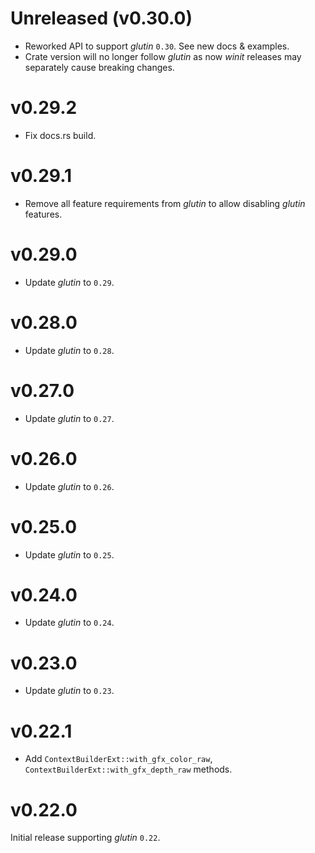 # Unreleased (v0.30.0)
* Reworked API to support _glutin_ `0.30`. See new docs & examples.
* Crate version will no longer follow _glutin_ as now _winit_ releases may separately cause breaking changes.

# v0.29.2
* Fix docs.rs build.

# v0.29.1
* Remove all feature requirements from _glutin_ to allow disabling _glutin_ features.

# v0.29.0
* Update _glutin_ to `0.29`.

# v0.28.0
* Update _glutin_ to `0.28`.

# v0.27.0
* Update _glutin_ to `0.27`.

# v0.26.0
* Update _glutin_ to `0.26`.

# v0.25.0
* Update _glutin_ to `0.25`.

# v0.24.0
* Update _glutin_ to `0.24`.

# v0.23.0
* Update _glutin_ to `0.23`.

# v0.22.1
* Add `ContextBuilderExt::with_gfx_color_raw`, `ContextBuilderExt::with_gfx_depth_raw` methods.

# v0.22.0
Initial release supporting _glutin_ `0.22`.
